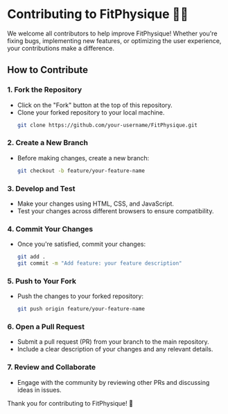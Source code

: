 

# Contributing to FitPhysique 🏋️‍♂️

We welcome all contributors to help improve FitPhysique! Whether you're fixing bugs, implementing new features, or optimizing the user experience, your contributions make a difference.

## How to Contribute

### 1. Fork the Repository
- Click on the "Fork" button at the top of this repository.
- Clone your forked repository to your local machine.
  ```bash
  git clone https://github.com/your-username/FitPhysique.git
  ```

### 2. Create a New Branch
- Before making changes, create a new branch:
  ```bash
  git checkout -b feature/your-feature-name
  ```

### 3. Develop and Test
- Make your changes using HTML, CSS, and JavaScript.
- Test your changes across different browsers to ensure compatibility.

### 4. Commit Your Changes
- Once you're satisfied, commit your changes:
  ```bash
  git add .
  git commit -m "Add feature: your feature description"
  ```

### 5. Push to Your Fork
- Push the changes to your forked repository:
  ```bash
  git push origin feature/your-feature-name
  ```

### 6. Open a Pull Request
- Submit a pull request (PR) from your branch to the main repository.
- Include a clear description of your changes and any relevant details.

### 7. Review and Collaborate
- Engage with the community by reviewing other PRs and discussing ideas in issues.

Thank you for contributing to FitPhysique! 💪

